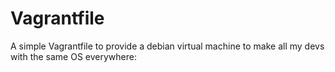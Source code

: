 # Vagrantfile

A simple Vagrantfile to provide a debian virtual machine to make all my devs with the same OS everywhere:
